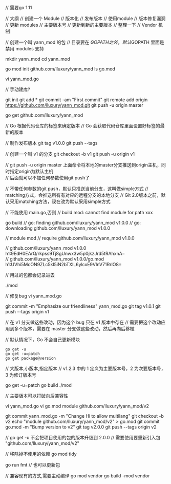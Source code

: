 
// 需要go 1.11


//   大纲
// 创建一个 Module
// 版本化
// 发布版本
// 使用module
// 版本修复漏洞
// 更新 modules
// 主要版本号
// 更新到新的主要版本
// 整理一下
// Vendor 机制



// 创建一个叫 yann_mod 的包
// 目录要在 $GOPATH 之外，默认$GOPATH 里面是禁用 modules 支持


mkdir yann_mod
cd yann_mod

go mod init github.com/lluxury/yann_mod
ls go.mod

vi yann_mod.go

// 手动建库?

git init
git add *
git commit -am "First commit"
git remote add origin https://github.com/lluxury/yann_mod.git
git push -u origin master

go get github.com/lluxury/yann_mod

// Go 根据代码仓库的标签来确定版本
// Go 会获取代码仓库里面设置好标签的最新的版本


// 制作发布版本
git tag v1.0.0
git push --tags


// 创建一个叫 v1 的分支
git checkout -b v1
git push -u origin v1


// git push -u origin master 上面命令将本地的master分支推送到origin主机，同时指定origin为默认主机<br>
// 后面就可以不加任何参数使用git push了

//  不带任何参数的git push，默认只推送当前分支，这叫做simple方式
//  matching方式，会推送所有有对应的远程分支的本地分支
//  Git 2.0版本之前，默认采用matching方法，现在改为默认采用simple方式


// 不能使用 main.go,否则
// build mod: cannot find module for path xxx

go build
// go: finding github.com/lluxury/yann_mod v1.0.0
// go: downloading github.com/lluxury/yann_mod v1.0.0

// module mod
// require github.com/lluxury/yann_mod v1.0.0

// github.com/lluxury/yann_mod v1.0.0 h1:9EdH0EArQ/rkpss9Tj8gUnwx3w5p0jkzJrd5tRAhxnA= <br>
// github.com/lluxury/yann_mod v1.0.0/go.mod h1:UVhi5McON9ZLc5kl5iN2bTXlL6ylcxE9VInV71RrlO8=

// 用过的包都会记录进去

./mod


// 修复bug
vi yann_mod.go

git commit -m "Emphasize our friendliness" yann_mod.go
git tag v1.0.1
git push --tags origin v1

// 在 v1 分支做这些改动，因为这个 bug 只在 v1 版本中存在
// 需要把这个改动应用到多个版本，需要在 master 分支做这些改动，然后再向后移植



// 默认情况下，Go 不会自己更新模块

    go get -u 
    go get -u=patch
    go get package@version 
// 大版本,小版本,指定版本
 // v1.2.3 中的 1 定义为主要版本号，2 为次要版本号，3 为修订版本号


go get -u=patch
go build
./mod

// 主要版本可以打破向后兼容性


vi yann_mod.go 
vi go.mod 
    module github.com/lluxury/yann_mod/v2

git commit yann_mod.go -m "Change Hi to allow multilang"
git checkout -b v2 
echo "module github.com/lluxury/yann_mod/v2" > go.mod
git commit go.mod -m "Bump version to v2"
git tag v2.0.0
git push --tags origin v2 


// go get -u 不会把项目使用的包的版本升级到 2.0.0
// 需要使用要重新引入包  "github.com/lluxury/yann_mod/v2"


// 移除掉不使用的依赖
go mod tidy


go run fmt // 也可以更新包

// 兼容现有的方式,需要主动编译
go mod vendor
go build -mod vendor
